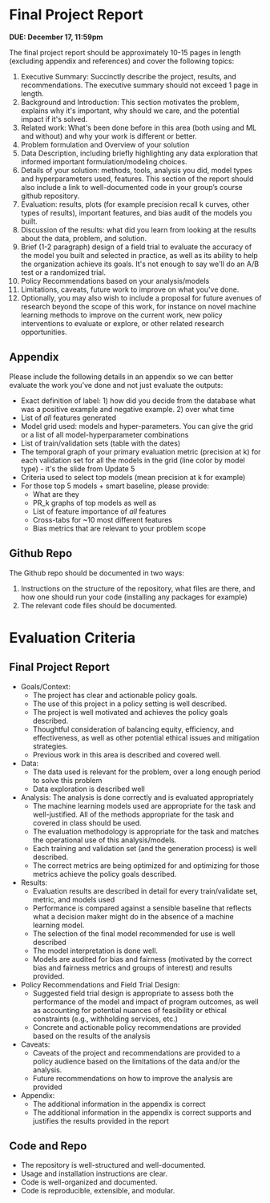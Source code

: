 # Final Project Report

**DUE: December 17, 11:59pm**

The final project report should be approximately 10-15 pages in length (excluding appendix and references) and cover the following topics:

1. Executive Summary: Succinctly describe the project, results, and recommendations. The executive summary should not exceed 1 page in length.
1. Background and Introduction: This section motivates the problem, explains why it's important, why should we care, and the potential impact if it's solved.
1. Related work: What's been done before in this area (both using and ML and without) and why your work is different or better.
1. Problem formulation and Overview of your solution
1. Data Description, including briefly highlighting any data exploration that informed important formulation/modeling choices.
1. Details of your solution: methods, tools, analysis you did, model types and hyperparameters used, features. This section of the report should also include a link to well-documented code in your group’s course github repository.
1. Evaluation: results, plots (for example precision recall k curves, other types of results), important features, and bias audit of the models you built.
1. Discussion of the results: what did you learn from looking at the results about the data, problem, and solution.
1. Brief (1-2 paragraph) design of a field trial to evaluate the accuracy of the model you built and selected in practice, as well as its ability to help the organization achieve its goals. It's not enough to say we'll do an A/B test or a randomized trial.
1. Policy Recommendations based on your analysis/models
1. Limitations, caveats, future work to improve on what you've done.
1. Optionally, you may also wish to include a proposal for future avenues of research beyond the scope of this work, for instance on novel machine learning methods to improve on the current work, new policy interventions to evaluate or explore, or other related research opportunities.

## Appendix
Please include  the following details in an appendix so we can better evaluate the work you've done and not just evaluate the outputs:

- Exact definition of label: 1) how did you decide from the database what was a positive example and negative example. 2) over what time
- List of *all* features generated
- Model grid used: models and hyper-parameters. You can give the grid or a list of all model-hyperparameter combinations
- List of train/validation sets (table with the dates)
- The temporal graph of your primary evaluation metric  (precision at k)  for each validation set for all the models in the grid (line color by model type) - it's the slide from Update 5
- Criteria used to select top models (mean precision at k for example)
- For those top 5 models + smart baseline, please provide:
  - What are they
  - PR_k graphs of top models as well as
  - List of feature importance of *all* features
  - Cross-tabs for ~10 most different features
  - Bias metrics that are relevant to your problem scope

## Github Repo
The Github repo should be documented in two ways:

1. Instructions on the structure of the repository, what files are there, and how one should run your code (installing any packages for example)
1. The relevant code files should be documented.
 

# Evaluation Criteria

## Final Project Report

- Goals/Context:
  - The project has clear and actionable policy goals.
  - The use of this project in a policy setting is well described.
  - The project is well motivated and achieves the policy goals described.
  - Thoughtful consideration of balancing equity, efficiency, and effectiveness, as well as other potential ethical issues and mitigation strategies.
  - Previous work in this area is described and covered well.
- Data:
  - The data used is relevant for the problem, over a long enough period to solve this problem
  - Data exploration is described well
- Analysis: The analysis is done correctly and is evaluated appropriately
  - The machine learning models used are appropriate for the task and well-justified. All of the methods appropriate for the task and covered in class should be used.
  - The evaluation methodology is appropriate for the task and matches the operational use of this analysis/models.
  - Each training and validation set (and the generation process) is well described.
  - The correct metrics are being optimized for and optimizing for those metrics achieve the policy goals described.
- Results:
  - Evaluation results are described in detail for every train/validate set, metric, and models used
  - Performance is compared against a sensible baseline that reflects what a decision maker might do in the absence of a machine learning model.
  - The selection of the final model recommended for use is well described
  - The model interpretation is done well.
  - Models are audited for bias and fairness (motivated by the correct bias and fairness metrics and groups of interest) and results provided.
- Policy Recommendations and Field Trial Design:
  - Suggested field trial design is appropriate to assess both the performance of the model and impact of program outcomes, as well as accounting for potential nuances of feasibility or ethical constraints (e.g., withholding services, etc.)
  - Concrete and actionable policy recommendations are provided based on the results of the analysis
- Caveats:
  - Caveats of the project and recommendations are provided to a policy audience based on the limitations of the data and/or the analysis.
  - Future recommendations on how to improve the analysis are provided
- Appendix:
  - The additional information in the appendix is correct
  - The additional information in the appendix is correct supports and justifies the results provided in the report

## Code and Repo

- The repository is well-structured and well-documented.
- Usage and installation instructions are clear.
- Code is well-organized and documented.
- Code is reproducible, extensible, and modular.
